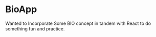 # BioApp
Wanted to Incorporate Some BIO concept in tandem with React to do something fun and practice.
